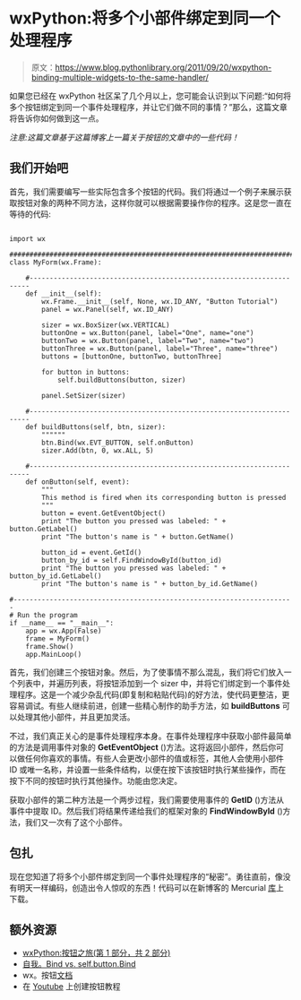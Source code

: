 # wxPython:将多个小部件绑定到同一个处理程序

> 原文：<https://www.blog.pythonlibrary.org/2011/09/20/wxpython-binding-multiple-widgets-to-the-same-handler/>

如果您已经在 wxPython 社区呆了几个月以上，您可能会认识到以下问题:“如何将多个按钮绑定到同一个事件处理程序，并让它们做不同的事情？”那么，这篇文章将告诉你如何做到这一点。

*注意:这篇文章基于这篇博客上一篇关于按钮的文章中的一些代码！*

## 我们开始吧

首先，我们需要编写一些实际包含多个按钮的代码。我们将通过一个例子来展示获取按钮对象的两种不同方法，这样你就可以根据需要操作你的程序。这是您一直在等待的代码:

```

import wx

########################################################################
class MyForm(wx.Frame):

    #----------------------------------------------------------------------
    def __init__(self):
        wx.Frame.__init__(self, None, wx.ID_ANY, "Button Tutorial")
        panel = wx.Panel(self, wx.ID_ANY)

        sizer = wx.BoxSizer(wx.VERTICAL)
        buttonOne = wx.Button(panel, label="One", name="one")
        buttonTwo = wx.Button(panel, label="Two", name="two")
        buttonThree = wx.Button(panel, label="Three", name="three")
        buttons = [buttonOne, buttonTwo, buttonThree]

        for button in buttons:
            self.buildButtons(button, sizer)

        panel.SetSizer(sizer)

    #----------------------------------------------------------------------
    def buildButtons(self, btn, sizer):
        """"""
        btn.Bind(wx.EVT_BUTTON, self.onButton)
        sizer.Add(btn, 0, wx.ALL, 5)

    #----------------------------------------------------------------------
    def onButton(self, event):
        """
        This method is fired when its corresponding button is pressed
        """
        button = event.GetEventObject()
        print "The button you pressed was labeled: " + button.GetLabel()
        print "The button's name is " + button.GetName()

        button_id = event.GetId()
        button_by_id = self.FindWindowById(button_id)
        print "The button you pressed was labeled: " + button_by_id.GetLabel()
        print "The button's name is " + button_by_id.GetName()

#----------------------------------------------------------------------
# Run the program
if __name__ == "__main__":
    app = wx.App(False)
    frame = MyForm()
    frame.Show()
    app.MainLoop()

```

首先，我们创建三个按钮对象。然后，为了使事情不那么混乱，我们将它们放入一个列表中，并遍历列表，将按钮添加到一个 sizer 中，并将它们绑定到一个事件处理程序。这是一个减少杂乱代码(即复制和粘贴代码)的好方法，使代码更整洁，更容易调试。有些人继续前进，创建一些精心制作的助手方法，如 **buildButtons** 可以处理其他小部件，并且更加灵活。

不过，我们真正关心的是事件处理程序本身。在事件处理程序中获取小部件最简单的方法是调用事件对象的 **GetEventObject** ()方法。这将返回小部件，然后你可以做任何你喜欢的事情。有些人会更改小部件的值或标签，其他人会使用小部件 ID 或唯一名称，并设置一些条件结构，以便在按下该按钮时执行某些操作，而在按下不同的按钮时执行其他操作。功能由您决定。

获取小部件的第二种方法是一个两步过程，我们需要使用事件的 **GetID** ()方法从事件中提取 ID。然后我们将结果传递给我们的框架对象的 **FindWindowById** ()方法，我们又一次有了这个小部件。

## 包扎

现在您知道了将多个小部件绑定到同一个事件处理程序的“秘密”。勇往直前，像没有明天一样编码，创造出令人惊叹的东西！代码可以在新博客的 Mercurial [库](https://bitbucket.org/driscollis/mousevspython/overview)上下载。

## 额外资源

*   [wxPython:按钮之旅(第 1 部分，共 2 部分)](https://www.blog.pythonlibrary.org/2010/06/09/wxpython-a-tour-of-buttons-part-1-of-2/)
*   [自我。Bind vs. self.button.Bind](http://wiki.wxpython.org/self.Bind%20vs.%20self.button.Bind)
*   wx。按钮[文档](http://www.wxpython.org/docs/api/wx.Button-class.html)
*   在 [Youtube](http://www.youtube.com/watch?v=cp1ZeMisTNo) 上创建按钮教程